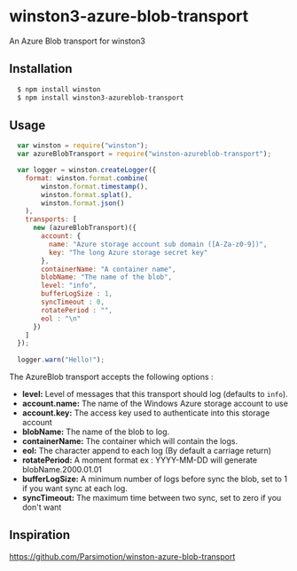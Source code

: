 # winston3-azure-blob-transport
An Azure Blob transport for winston3

## Installation

``` bash
  $ npm install winston
  $ npm install winston3-azureblob-transport
```

## Usage
``` js
  var winston = require("winston");
  var azureBlobTransport = require("winston-azureblob-transport");

  var logger = winston.createLogger({
    format: winston.format.combine(
        winston.format.timestamp(),
        winston.format.splat(),
        winston.format.json()
    ),
    transports: [
      new (azureBlobTransport)({
        account: {
          name: "Azure storage account sub domain ([A-Za-z0-9])",
          key: "The long Azure storage secret key"
        },
        containerName: "A container name",
        blobName: "The name of the blob",
        level: "info",
        bufferLogSize : 1,
        syncTimeout : 0,
        rotatePeriod : "",
        eol : "\n"
      })
    ]
  });
  
  logger.warn("Hello!");
```

The AzureBlob transport accepts the following options :

* __level:__ Level of messages that this transport should log (defaults to `info`).
* __account.name:__ The name of the Windows Azure storage account to use
* __account.key:__ The access key used to authenticate into this storage account
* __blobName:__ The name of the blob to log.
* __containerName:__ The container which will contain the logs.
* __eol:__ The character append to each log (By default a carriage return)
* __rotatePeriod:__ A moment format ex : YYYY-MM-DD will generate blobName.2000.01.01
* __bufferLogSize:__ A minimum number of logs before sync the blob, set to 1 if you want sync at each log.
* __syncTimeout:__ The maximum time between two sync, set to zero if you don't want 

## Inspiration
https://github.com/Parsimotion/winston-azure-blob-transport
